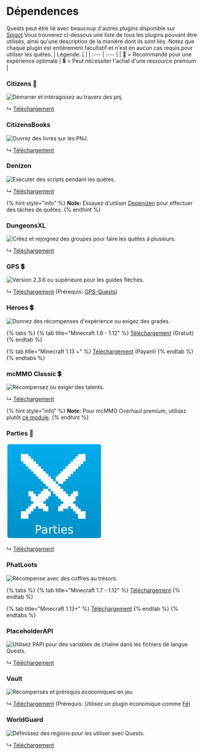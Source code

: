 # Dépendences

Quests peut être lié avec beaucoup d'autres plugins disponible sur [Spigot](https://www.spigotmc.org/).Vous trouverez ci-dessous une liste de tous les plugins pouvant être utilisés, ainsi qu'une description de la manière dont ils sont liés. Notez que chaque plugin est entièrement facultatif et n'est en aucun cas requis pour utiliser les quêtes.
| Légende: |  |
| :--- | :--- |
| 🌟 = Recommandé pour une expérience optimale | 💲 = Peut nécessiter l'achat d'une ressource premium |

### Citizens 🌟

![Démarrer et intéragissez au travers des pnj.](https://camo.githubusercontent.com/0291e7fb6eaf46ac9d03bbb164c0da5592bb01d1125ce1908ccda4bfe9322b6a/68747470733a2f2f77696b692e636974697a656e736e7063732e636f2f696d616765732f312f31622f576f72646d61726b2e706e67)

↳ [Téléchargement](https://www.spigotmc.org/resources/citizens.13811/)

### CitizensBooks

![Ouvrez des livres sur les PNJ.](https://camo.githubusercontent.com/a946d5d41882bd0e9ae444259bb863592f27a179cd134a040cabffb72274af20/68747470733a2f2f7777772e737069676f746d632e6f72672f646174612f7265736f757263655f69636f6e732f33372f33373436352e6a7067)

↳ [Téléchargement](https://www.spigotmc.org/resources/citizensbooks.37465/)

### Denizen

![Exécuter des scripts pendant les quêtes.](https://camo.githubusercontent.com/7f9cdc61cb0c90d0b14bb6cb853222fc9f9d4f6fb338b2fdf4f9e3b455a56cd9/68747470733a2f2f692e616c6578676f6f6477696e2e6d656469612f692f6d6973632f6535333961392e706e67)

↳ [Téléchargement](https://www.spigotmc.org/resources/denizen.21039/)

{% hint style="info" %}
**Note:** Essayez d'utiliser [Depenizen](https://ci.citizensnpcs.co/job/Depenizen/) pour effectuer des tâches de quêtes.
{% endhint %}

### DungeonsXL

![Créez et rejoignez des groupes pour faire les quêtes à plusieurs.](https://camo.githubusercontent.com/cfd1e48fc1291450f2e995a3ed9e4c9a76940bf5b31635b39b5c749a524b77ce/68747470733a2f2f65726574686f6e2e64652f7265736f75726365732f6c6f676f732f44756e67656f6e73584c2e706e67)

↳ [Téléchargement](https://www.spigotmc.org/resources/dungeonsxl.9488/)

### GPS 💲

![Version 2.3.6 ou supérieure pour les guides fléchés.](https://camo.githubusercontent.com/b7330dd49cc77246b603c4802ebcffcecedbc9d9cd4ddba147d24fe0e06e10b9/68747470733a2f2f692e696d6775722e636f6d2f484a5979487a4d2e706e67)

↳ [Téléchargement](https://www.spigotmc.org/resources/gps-1-9-1-13-2-the-first-ever-minecraft-global-positioning-system.53672/) \(Prérequis:  [GPS-Quests](https://github.com/PikaMug/Quests/wiki/Casual-%E2%80%90-Bridge-Plugins#gps-quests-)\)

### Heroes 💲

![Donnez des récompenses d'expérience ou exigez des grades.](https://camo.githubusercontent.com/a22173723e927d32f02f6a8d5f1ecb0ef4cd32c993700f34e6de00b64b5a3f4d/687474703a2f2f692e696d6775722e636f6d2f386a46634656592e706e67)

{% tabs %}
{% tab title="Minecraft 1.8 -  1.12" %}
[Téléchargement](https://www.spigotmc.org/resources/heroes-legacy.305/) \(Gratuit\)
{% endtab %}

{% tab title="Minecraft 1.13 +" %}
[Téléchargement](https://www.spigotmc.org/resources/%E2%9A%94-heroes-premium-%E2%9A%94.24734/) \(Payant\)
{% endtab %}
{% endtabs %}

### mcMMO Classic 💲

![Récompensez ou exiger des talents.](https://camo.githubusercontent.com/bacd0f447ea7e426c865dcc9168e9f69e7cf61beb9e454178427926e0c82410a/68747470733a2f2f692e696d6775722e636f6d2f31745830692e706e67)

↳ [Téléchargement](https://www.spigotmc.org/resources/official-mcmmo-classic.2445/)

{% hint style="info" %}
**Note:** Pour mcMMO Overhaul premium, utilisez plutôt [ce module](https://pikamug.gitbook.io/quests/v/french-francais/intermediaire/modules#mcmmo-overhaul).
{% endhint %}

### Parties 🌟

![Créez et rejoignez des groupes pour complèter des quêtes à plusieurs.](https://raw.githubusercontent.com/AlessioDP/Parties/master/logo.png)

↳ [Téléchargement](https://www.spigotmc.org/resources/parties-an-advanced-parties-manager.3709/)

### PhatLoots

![Récompense avec des coffres au trésors.](https://camo.githubusercontent.com/46d7f1ad0aa4beed0bbd5c2e36118a1fd357fbd033169239720959811b53db83/68747470733a2f2f692e696d6775722e636f6d2f794869504a46682e706e67)

{% tabs %}
{% tab title="Minecraft 1.7 - 1.12" %}
[Téléchargement](http://codisimus.com/phatloots)
{% endtab %}

{% tab title="Minecraft 1.13+" %}
[Téléchargement](https://www.spigotmc.org/resources/phatloots-loot-tables-conditions-block-loots-mob-drops-1-13-1-16.68925/)
{% endtab %}
{% endtabs %}

### PlaceholderAPI

![Utilisez PAPI pour des variables de chaîne dans les fichiers de langue Quests.](https://camo.githubusercontent.com/5f030c112dc1e7fcf18f44ce6a34e86d71a283797ecd88a776fff28af556f8a5/68747470733a2f2f692e696d6775722e636f6d2f366b6b3872374e2e706e67)

↳ [Téléchargement](https://www.spigotmc.org/resources/placeholderapi.6245/)

### Vault

![Récompenses et prérequis économiques en jeu](https://camo.githubusercontent.com/713822b836312741b9b531a55774bfc57291c0f62296d70943118ee493b1df0a/68747470733a2f2f6d656469612e666f72676563646e2e6e65742f6174746163686d656e74732f3133342f3336312f7661756c742e706e67)

↳ [Téléchargement](https://www.spigotmc.org/resources/vault.34315/) \(Prérequis: Utilisez un plugin économique comme [Fé](https://www.spigotmc.org/resources/fe.723/)\)

### WorldGuard

![Définissez des régions pour les utiliser avec Quests.](https://camo.githubusercontent.com/55a494e4c5676605026ac22ae2c59e3097e9987e58196f04686418b51342a917/68747470733a2f2f692e696d6775722e636f6d2f53426b6b7a454e2e706e67)

↳ [Téléchargement](https://dev.bukkit.org/projects/worldguard/files)
